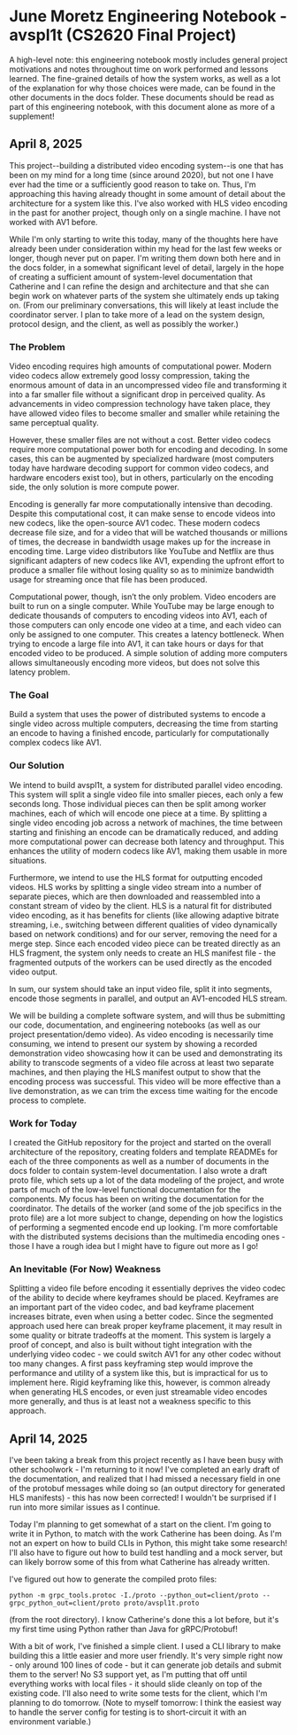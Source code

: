 # June Moretz Engineering Notebook - avspl1t (CS2620 Final Project)

A high-level note: this engineering notebook mostly includes general project motivations and notes throughout time on work performed and lessons learned. The fine-grained details of how the system works, as well as a lot of the explanation for why those choices were made, can be found in the other documents in the docs folder. These documents should be read as part of this engineering notebook, with this document alone as more of a supplement!

## April 8, 2025

This project--building a distributed video encoding system--is one that has been on my mind for a long time (since around 2020), but not one I have ever had the time or a sufficiently good reason to take on. Thus, I'm approaching this having already thought in some amount of detail about the architecture for a system like this. I've also worked with HLS video encoding in the past for another project, though only on a single machine. I have not worked with AV1 before.

While I'm only starting to write this today, many of the thoughts here have already been under consideration within my head for the last few weeks or longer, though never put on paper. I'm writing them down both here and in the docs folder, in a somewhat significant level of detail, largely in the hope of creating a sufficient amount of system-level documentation that Catherine and I can refine the design and architecture and that she can begin work on whatever parts of the system she ultimately ends up taking on. (From our preliminary conversations, this will likely at least include the coordinator server. I plan to take more of a lead on the system design, protocol design, and the client, as well as possibly the worker.)

### The Problem

Video encoding requires high amounts of computational power. Modern video codecs allow extremely good lossy compression, taking the enormous amount of data in an uncompressed video file and transforming it into a far smaller file without a significant drop in perceived quality. As advancements in video compression technology have taken place, they have allowed video files to become smaller and smaller while retaining the same perceptual quality.

However, these smaller files are not without a cost. Better video codecs require more computational power both for encoding and decoding. In some cases, this can be augmented by specialized hardware (most computers today have hardware decoding support for common video codecs, and hardware encoders exist too), but in others, particularly on the encoding side, the only solution is more compute power.

Encoding is generally far more computationally intensive than decoding. Despite this computational cost, it can make sense to encode videos into new codecs, like the open-source AV1 codec. These modern codecs decrease file size, and for a video that will be watched thousands or millions of times, the decrease in bandwidth usage makes up for the increase in encoding time. Large video distributors like YouTube and Netflix are thus significant adapters of new codecs like AV1, expending the upfront effort to produce a smaller file without losing quality so as to minimize bandwidth usage for streaming once that file has been produced.

Computational power, though, isn’t the only problem. Video encoders are built to run on a single computer. While YouTube may be large enough to dedicate thousands of computers to encoding videos into AV1, each of those computers can only encode one video at a time, and each video can only be assigned to one computer. This creates a latency bottleneck. When trying to encode a large file into AV1, it can take hours or days for that encoded video to be produced. A simple solution of adding more computers allows simultaneously encoding more videos, but does not solve this latency problem.

### The Goal

Build a system that uses the power of distributed systems to encode a single video across multiple computers, decreasing the time from starting an encode to having a finished encode, particularly for computationally complex codecs like AV1.

### Our Solution

We intend to build avspl1t, a system for distributed parallel video encoding. This system will split a single video file into smaller pieces, each only a few seconds long. Those individual pieces can then be split among worker machines, each of which will encode one piece at a time. By splitting a single video encoding job across a network of machines, the time between starting and finishing an encode can be dramatically reduced, and adding more computational power can decrease both latency and throughput. This enhances the utility of modern codecs like AV1, making them usable in more situations.

Furthermore, we intend to use the HLS format for outputting encoded videos. HLS works by splitting a single video stream into a number of separate pieces, which are then downloaded and reassembled into a constant stream of video by the client. HLS is a natural fit for distributed video encoding, as it has benefits for clients (like allowing adaptive bitrate streaming, i.e., switching between different qualities of video dynamically based on network conditions) and for our server, removing the need for a merge step. Since each encoded video piece can be treated directly as an HLS fragment, the system only needs to create an HLS manifest file - the fragmented outputs of the workers can be used directly as the encoded video output.

In sum, our system should take an input video file, split it into segments, encode those segments in parallel, and output an AV1-encoded HLS stream.

We will be building a complete software system, and will thus be submitting our code, documentation, and engineering notebooks (as well as our project presentation/demo video). As video encoding is necessarily time consuming, we intend to present our system by showing a recorded demonstration video showcasing how it can be used and demonstrating its ability to transcode segments of a video file across at least two separate machines, and then playing the HLS manifest output to show that the encoding process was successful. This video will be more effective than a live demonstration, as we can trim the excess time waiting for the encode process to complete.

### Work for Today

I created the GitHub repository for the project and started on the overall architecture of the repository, creating folders and template READMEs for each of the three components as well as a number of documents in the docs folder to contain system-level documentation. I also wrote a draft proto file, which sets up a lot of the data modeling of the project, and wrote parts of much of the low-level functional documentation for the components. My focus has been on writing the documentation for the coordinator. The details of the worker (and some of the job specifics in the proto file) are a lot more subject to change, depending on how the logistics of performing a segmented encode end up looking. I'm more comfortable with the distributed systems decisions than the multimedia encoding ones - those I have a rough idea but I might have to figure out more as I go!

### An Inevitable (For Now) Weakness

Splitting a video file before encoding it essentially deprives the video codec of the ability to decide where keyframes should be placed. Keyframes are an important part of the video codec, and bad keyframe placement increases bitrate, even when using a better codec. Since the segmented approach used here can break proper keyframe placement, it may result in some quality or bitrate tradeoffs at the moment. This system is largely a proof of concept, and also is built without tight integration with the underlying video codec - we could switch AV1 for any other codec without too many changes. A first pass keyframing step would improve the performance and utility of a system like this, but is impractical for us to implement here. Rigid keyframing like this, however, is common already when generating HLS encodes, or even just streamable video encodes more generally, and thus is at least not a weakness specific to this approach.

## April 14, 2025

I've been taking a break from this project recently as I have been busy with other schoolwork - I'm returning to it now! I've completed an early draft of the documentation, and realized that I had missed a necessary field in one of the protobuf messages while doing so (an output directory for generated HLS manifests) - this has now been corrected! I wouldn't be surprised if I run into more similar issues as I continue.

Today I'm planning to get somewhat of a start on the client. I'm going to write it in Python, to match with the work Catherine has been doing. As I'm not an expert on how to build CLIs in Python, this might take some research! I'll also have to figure out how to build test handling and a mock server, but can likely borrow some of this from what Catherine has already written.

I've figured out how to generate the compiled proto files:

```
python -m grpc_tools.protoc -I./proto --python_out=client/proto --grpc_python_out=client/proto proto/avspl1t.proto
```

(from the root directory). I know Catherine's done this a lot before, but it's my first time using Python rather than Java for gRPC/Protobuf!

With a bit of work, I've finished a simple client. I used a CLI library to make building this a little easier and more user friendly. It's very simple right now - only around 100 lines of code - but it can generate job details and submit them to the server! No S3 support yet, as I'm putting that off until everything works with local files - it should slide cleanly on top of the existing code. I'll also need to write some tests for the client, which I'm planning to do tomorrow. (Note to myself tomorrow: I think the easiest way to handle the server config for testing is to short-circuit it with an environment variable.)
